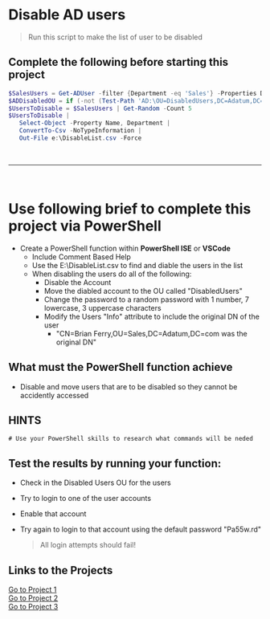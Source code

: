 
<!--
    <details><summary>Click for hint</summary><Strong> 

    ``` 
    HINT
    ```
    </Strong></details> 
    <details><summary>Click to see the answer</summary><Strong> 
    
    ```
    ANSWER
    ```

    </Strong></details> 
-->

# Disable AD users   

  > Run this script to make the list of user to be disabled 
 
## Complete the following before starting this project


  ```PowerShell
  $SalesUsers = Get-ADUser -filter {Department -eq 'Sales'} -Properties Department
  $ADDisabledOU = if (-not (Test-Path 'AD:\OU=DisabledUsers,DC=Adatum,DC=com')) {New-ADOrganizationalUnit   -Path 'DC=adatum,DC=com' -Name DisabledUsers} 
  $UsersToDisable = $SalesUsers | Get-Random -Count 5
  $UsersToDisable | 
     Select-Object -Property Name, Department | 
     ConvertTo-Csv -NoTypeInformation |
     Out-File e:\DisableList.csv -Force
  
  ```

<br>

---

<br>

# Use following brief to complete this project via PowerShell

- Create a PowerShell function within **PowerShell ISE** or **VSCode**
  - Include Comment Based Help
  - Use the E:\DisableList.csv to find and diable the users in the list
  - When disabling the users do all of the following:
    - Disable the Account
    - Move the diabled account to the OU called "DisabledUsers"
    - Change the password to a random password with 1 number, 7 lowercase, 3 uppercase characters
    - Modify the Users "Info" attribute to include the original DN of the user
      - "CN=Brian Ferry,OU=Sales,DC=Adatum,DC=com was the original DN"  


## What must the PowerShell function achieve

- Disable and move users that are to be disabled so they cannot be accidently accessed

## HINTS
```
# Use your PowerShell skills to research what commands will be neded

```

## Test the results by running your function:
   
- Check in the Disabled Users OU for the users
- Try to login to one of the user accounts
- Enable that account
- Try again to login to that account using the default password "Pa55w.rd"

  > All login attempts should fail!
   
<!--


### This solution provides the basic answer

<details><summary>Click to see the answer</summary><Strong> 
    
```
function Find-AssociatedGroupMembership {
  Param ($SamAccountName)
  function Get-MemberOf {
    Param($ADObject)
    $Groups = Get-ADPrincipalGroupMembership -Identity $ADObject
    foreach ($Group in $Groups) {
      $Group | Select-Object -Property Name,GroupScope
      Get-MemberOf -ADObject $Group
    }
  }
  $ADAccount = Get-ADUser -Identity $SamAccountName
  Get-MemberOf -ADObject $ADAccount
} 
    
```
    

</Strong></details> 

<br>

### This solution provides a better answer

<details><summary>Click to see an advanced answer</summary><Strong> 
    
```
function Find-AssociatedGroupMembership {
  Param ($SamAccountName)
  function Get-MemberOf {
    Param($ADObject)
    $Level++
    $Groups = Get-ADPrincipalGroupMembership -Identity $ADObject
    foreach ($Group in $Groups) {
      [PSCustomObject][Ordered]@{
        ObjectInGroup = $ADObject.SamAccountName
        Group = $Group.SamAccountName
        GroupScope = $Group.GroupScope
        Level = $Level
      }
      Get-MemberOf -ADObject $Group
    }
  }
  $Level = 0
  [System.Collections.ArrayList]$GroupMemberships = @()
  $ADAccount = Get-ADUser -Identity $SamAccountName
  $GroupInfo = Get-MemberOf -ADObject $ADAccount
  return $GroupInfo | Sort-Object -Property Level,ObjectInGroup,Group
} 
    
```

</Strong></details> 
-->


## Links to the Projects

[Go to Project 1](PSADProject1.md#create-new-users-in-active-directory-from-a-csv-file)<br>
[Go to Project 2](PSADProject2.md#restore-an-accidently-deleted-ad-user-account-from-the-recycle-bin)<br>
[Go to Project 3](PSADProject3.md#find-all-direct-and-indirect-groups-an-ad-user-is-a-member-of)<br>

